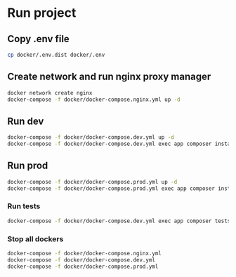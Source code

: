 # Run project

## Copy .env file
```sh
cp docker/.env.dist docker/.env
```

## Create network and run nginx proxy manager
```sh
docker network create nginx
docker-compose -f docker/docker-compose.nginx.yml up -d
```

## Run dev
```sh
docker-compose -f docker/docker-compose.dev.yml up -d
docker-compose -f docker/docker-compose.dev.yml exec app composer install
```

## Run prod
```sh
docker-compose -f docker/docker-compose.prod.yml up -d
docker-compose -f docker/docker-compose.prod.yml exec app composer install --no-dev
```

### Run tests
```sh
docker-compose -f docker/docker-compose.dev.yml exec app composer tests
```

### Stop all dockers
```sh
docker-compose -f docker/docker-compose.nginx.yml
docker-compose -f docker/docker-compose.dev.yml
docker-compose -f docker/docker-compose.prod.yml
```
